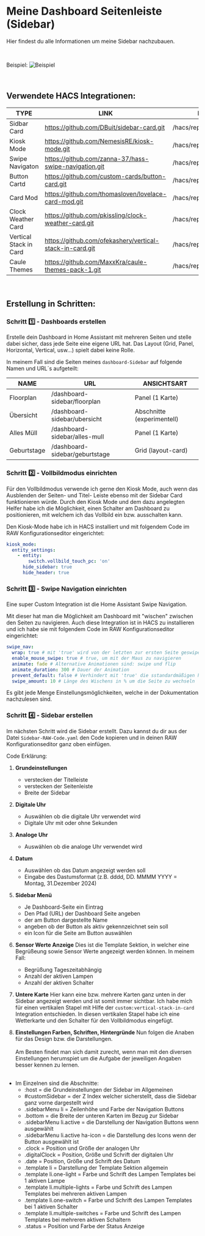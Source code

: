 # Meine Dashboard Seitenleiste (Sidebar)
Hier findest du alle Informationen um meine Sidebar nachzubauen.

<br>

Beispiel:
![Beispiel](https://raw.githubusercontent.com/MaxxKra/README_images/master/Sidebar/Sidebar.gif)

<br>

## Verwendete HACS Integrationen:

| **TYPE** | **LINK** | **HACS PFAD** |
| --- | --- | --- |
| Sidbar Card | https://github.com/DBuit/sidebar-card.git | /hacs/repository/241825574 |
| Kiosk Mode | https://github.com/NemesisRE/kiosk-mode.git | /hacs/repository/497319128 |
| Swipe Navigaton | https://github.com/zanna-37/hass-swipe-navigation.git | /hacs/repository/5017254 |
| Button Cartd | https://github.com/custom-cards/button-card.git | /hacs/repository/146194325 |
| Card Mod | https://github.com/thomasloven/lovelace-card-mod.git | /hacs/repository/190927524 |
| Clock Weather Card | https://github.com/pkissling/clock-weather-card.git | /hacs/repository/522634019 |
| Vertical Stack in Card | https://github.com/ofekashery/vertical-stack-in-card.git | /hacs/repository/142051833 |
| Caule Themes | https://github.com/MaxxKra/caule-themes-pack-1.git | /hacs/repository/797533022 |


<br>


## Erstellung in Schritten:

### Schritt :one: - Dashboards erstellen


Erstelle dein Dashboard in Home Assistant mit mehreren Seiten und stelle dabei sicher, dass jede Seite eine eigene URL hat.
Das Layout (Grid, Panel, Horizontal, Vertical, usw...) spielt dabei keine Rolle.

In meinem Fall sind die Seiten meines `dashboard-Sidebar` auf folgende Namen und URL´s aufgeteilt:

| **NAME** | **URL** | **ANSICHTSART** |
| --- | --- | --- |
| Floorplan | /dashboard-sidebar/floorplan | Panel (1 Karte) |
| Übersicht | /dashboard-sidebar/ubersicht | Abschnitte (experimentell) |
| Alles Müll | /dashboard-sidebar/alles-mull | Panel (1 Karte) |
| Geburtstage | /dashboard-sidebar/geburtstage | Grid (layout-card) |


### Schritt :two: - Vollbildmodus einrichten


Für den Vollbildmodus verwende ich gerne den Kiosk Mode, auch wenn das Ausblenden der Seiten- und Titel- Leiste ebenso mit der Sidebar Card funktionieren würde.
Durch den Kiosk Mode und dem dazu angelegten Helfer habe ich die Möglichkeit, einen Schalter am Dashboard zu positionieren, mit welchem ich das Vollbild ein bzw. ausschalten kann.

Den Kiosk-Mode habe ich in HACS installiert und mit folgendem Code im RAW Konfigurationseditor eingerichtet:


```yaml
kiosk_mode:
  entity_settings:
    - entity:
        switch.vollbild_touch_pc: 'on'
      hide_sidebar: true
      hide_header: true
```


### Schritt :three: - Swipe Navigation einrichten


Eine super Custom Integration ist die Home Assistant Swipe Navigation.

Mit dieser hat man die Möglichkeit am Dashboard mit "wischen" zwischen den Seiten zu navigieren.
Auch diese Integration ist in HACS zu installieren und ich habe sie mit folgendem Code im RAW Konfigurationseditor eingerichtet:


```yaml
swipe_nav:
  wrap: true # mit 'true' wird von der letzten zur ersten Seite geswiped
  enable_mouse_swipe: true # true, um mit der Maus zu navigieren
  animate: fade # Alternative Animationen sind: swipe und flip
  animate_duration: 300 # Dauer der Animation
  prevent_default: false # Verhindert mit 'true' die sstandardmäßigen horizontalen Wischaktionen
  swipe_amount: 10 # Länge des Wischens in % um die Seite zu wechseln
```


Es gibt jede Menge Einstellungsmöglichkeiten, welche in der Dokumentation nachzulesen sind. 



### Schritt :four: - Sidebar erstellen


Im nächsten Schritt wird die Sidebar erstellt. Dazu kannst du dir aus der Datei `Sidebar-RAW-Code.yaml` den Code kopieren und in deinen RAW Konfigurationseditor ganz oben einfügen.

Code Erklärung:

1. **Grundeinstellungen**
    - verstecken der Titelleiste
    - verstecken der Seitenleiste
    - Breite der Sidebar


2. **Digitale Uhr**
    - Auswählen ob die digitale Uhr verwendet wird
    - Digitale Uhr mit oder ohne Sekunden


3. **Analoge Uhr**
    - Auswählen ob die analoge Uhr verwendet wird


4. **Datum**
   - Auswählen ob das Datum angezeigt werden soll
   - Eingabe des Dastumsformat (z.B. dddd, DD. MMMM YYYY = Montag, 31.Dezember 2024)


5. **Sidebar Menü**
    - Je Dashboard-Seite ein Eintrag
    - Den Pfad (URL) der Dashboard Seite angeben
    - der am Button dargestellte Name
    - angeben ob der Button als aktiv gekennzeichnet sein soll
    - ein Icon für die Seite am Button auswählen


6. **Sensor Werte Anzeige**
Dies ist die Template Sektion, in welcher eine Begrüßeung sowie Sensor Werte angezeigt werden können.
In meinem Fall:
   - Begrüßung Tageszeitabhängig
   - Anzahl der aktiven Lampen
   - Anzahl der aktiven Schalter


7. **Untere Karte**
Hier kann eine bzw. mehrere Karten ganz unten in der Sidebar angezeigt werden und ist somit immer sichtbar.
Ich habe mich für einen vertikalen Stapel mit Hilfe der `custom:vertical-stack-in-card` Integration entschieden.
In diesen vertikalen Stapel habe ich eine Wetterkarte und den Schalter für den Vollbildmodus eingefügt.


8. **Einstellungen Farben, Schriften, Hintergründe**
Nun folgen die Anaben für das Design bzw. die Darstellungen.<br><br>
Am Besten findet man sich damit zurecht, wenn man mit den diversen Einstellungen herumspiet um die Aufgabe der jeweiligen Angaben besser kennen zu lernen.<br><br>
- Im Einzelnen sind die Abschnitte:
    - :host = die Grundeinstellungen der Sidebar im Allgemeinen
    - #customSidebar = der Z Index welcher sicherstellt, dass die Sidebar ganz vorne dargestellt wird
    - .sidebarMenu li = Zeilenhöhe und Farbe der Navigation Buttons
    - .bottom = die Breite der unteren Karten im Bezug zur Sidebar
    - .sidebarMenu li.active = die Darstellung der Navigation Buttons wenn ausgewählt
    - .sidebarMenu li.active ha-icon = die Darstellung des Icons wenn der Button ausgewählt ist
    - .clock = Position und Größe der analogen Uhr
    - .digitalClock = Position, Größe und Schrift der digitalen Uhr
    - .date = Position, Größe und Schrift des Datum
    - .template li = Darstellung der Template Sektion allgemein
    - .template li.one-light = Farbe und Schrift des Lampen Templates bei 1 aktiven Lampe
    - .template li.multiple-lights = Farbe und Schrift des Lampen Templates bei mehreren aktiven Lampen
    - .template li.one-switch = Farbe und Schrift des Lampen Templates bei 1 aktiven Schalter
    - .template li.multiple-switches = Farbe und Schrift des Lampen Templates bei mehreren aktiven Schaltern
    - .status = Position und Farbe der Status Anzeige

